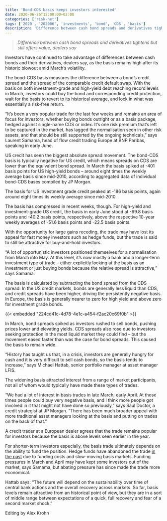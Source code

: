 ```yaml
---
title: 'Bond-CDS basis keeps investors interested'
date: 2020-06-26T12:00:00+02:00
categories: ['risk-net']
tags: ['2020', '202006', 'investments', 'bond', 'CDS', 'basis']
description: 'Difference between cash bond spreads and derivatives tightens but still offers value, dealers say'
---
```


> _Difference between cash bond spreads and derivatives tightens but still offers value, dealers say_

Investors have continued to take advantage of differences between cash bonds and their derivatives, dealers say, as the basis remains high after its historic blowout amid March’s volatility.

The bond-CDS basis measures the difference between a bond’s credit spread and the spread of the comparable credit default swap. With the basis on both investment-grade and high-yield debt reaching record levels in March, investors could buy the bond and corresponding credit protection, wait for the basis to revert to its historical average, and lock in what was essentially a risk-free return.

“It’s been a very popular trade for the last few weeks and remains an area of focus for investors, whether buying bonds outright or as a basis package, hedged against single-name CDS or index. It’s one risk premium that’s left to be captured in the market, has lagged the normalisation seen in other risk assets, and that should be still supported by the ongoing technicals,” says Laurent Samama, head of flow credit trading Europe at BNP Paribas, speaking in early June.

US credit has seen the biggest absolute spread movement. The bond-CDS basis is typically negative for US credit, which means spreads on CDS are lower than the equivalent bond spread. In March the basis spiked at -401 basis points for US high-yield bonds – around eight times the weekly average basis since mid-2010, according to aggregated data of individual bond-CDS bases compiled by JP Morgan.

The basis for US investment grade credit peaked at -186 basis points, again around eight times its weekly average since mid-2010.

The basis has compressed in recent weeks, though. For high-yield and investment-grade US credit, the basis in early June stood at -69.8 basis points and -40.2 basis points, respectively, above the respective 10-year weekly averages of -51.6 basis points and -22.5 basis points.

With the opportunity for large gains receding, the trade may have lost its appeal for fast money investors such as hedge funds, but the trade is said to still be attractive for buy-and-hold investors.

“A lot of opportunistic investors positioned themselves for a normalisation from March into May. At this level, it’s now mostly a bank and a longer-term investment type of trade – either explicitly looking at the basis as an investment or just buying bonds because the relative spread is attractive,” says Samama.

The basis is calculated by subtracting the bond spread from the CDS spread. In the US credit markets, bonds are generally less liquid than CDS, and credit spreads have been higher, driving the persistently negative basis. In Europe, the basis is generally nearer to zero for high yield and above zero for investment grade bonds.

{{< embedded "224cd41c-4d78-4e1c-a454-f2ac20c69f0b" >}}

In March, bond spreads spiked as investors rushed to sell bonds, pushing prices lower and elevating yields. CDS spreads also rose due to investors seeking protection in the most liquid market they could find – but the movement eased faster than was the case for bond spreads. This caused the basis to remain wide.

“History has taught us that, in a crisis, investors are generally hungry for cash and it is very difficult to sell cash bonds, so the basis tends to increase,” says Michael Hattab, senior portfolio manager at asset manager LFIS.

The widening basis attracted interest from a range of market participants, not all of whom would typically have made these types of trades.

“We had a lot of interest in basis trades in late March, early April. At those times people could buy very negative basis, and I think more people got involved in it that might not have done so previously,” says Saul Doctor, a credit strategist at JP Morgan. “There has been much broader appeal with more traditional asset managers looking at the basis and putting on trades on the back of that.”

A credit trader at a European dealer agrees that the trade remains popular for investors because the basis is above levels seen earlier in the year.

For shorter-term investors especially, the basis trade ultimately depends on the ability to fund the position. Hedge funds have abandoned the trade [in the past](https://www.risk.net/derivatives/credit-derivatives/2414165/bond-cds-basis-trades-have-stopped-working-hedge-funds-say) due to funding costs and slow-moving basis markets. Funding pressures in March and April may have kept some investors out of the market, says Samama, but abating pressure has since made the trade more economical.

Hattab says: “The future will depend on the sustainability over time of central bank actions and the overall recovery across markets. So far, basis levels remain attractive from an historical point of view, but they are in a sort of middle range between expectations of a quick, full recovery and fear of a second market shock.”

Editing by Alex Krohn

